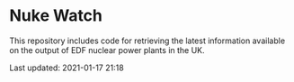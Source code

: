 # Nuke Watch

This repository includes code for retrieving the latest information available on the output of EDF nuclear power plants in the UK.

Last updated: 2021-01-17 21:18